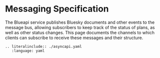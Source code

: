 # Messaging Specification

The Blueapi service publishes Bluesky documents and other events to the message 
bus, allowing subscribers to keep track of the status of plans, as well as 
other status changes. This page documents the channels to which clients can 
subscribe to receive these messages and their structure.

```{eval-rst}
.. literalinclude:: ./asyncapi.yaml
   :language: yaml
```
